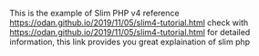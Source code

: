 This is the example of Slim PHP v4 
reference https://odan.github.io/2019/11/05/slim4-tutorial.html
check with https://odan.github.io/2019/11/05/slim4-tutorial.html for detailed information, this link provides you great explaination of slim php
